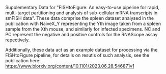 Supplementary Data for "FISHtoFigure: An easy-to-use pipeline for rapid, multi-target partitioning and analysis of sub-cellular mRNA transcripts in smFISH data". These data comprise the spleen dataset analysed in the publication with NaiveX_Y representing the Yth image taken from a spleen sample from the Xth mouse, and similarly for infected specimens. NC and PC represent the negative and positive controls for the RNAScope assay repectively.

Additionally, these data act as an example dataset for processing via the FISHtoFigure pipeline, for details on resutls of such analysis, see the publication here: https://www.biorxiv.org/content/10.1101/2023.06.28.546871v1

